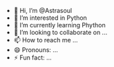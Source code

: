 - 👋 Hi, I’m @Astrasoul
- 👀 I’m interested in Python
- 🌱 I’m currently learning Phython
- 💞️ I’m looking to collaborate on ...
- 📫 How to reach me ...
- 😄 Pronouns: ...
- ⚡ Fun fact: ...

<!---
Astrasoul/Astrasoul is a ✨ special ✨ repository because its `README.md` (this file) appears on your GitHub profile.
You can click the Preview link to take a look at your changes.
--->
